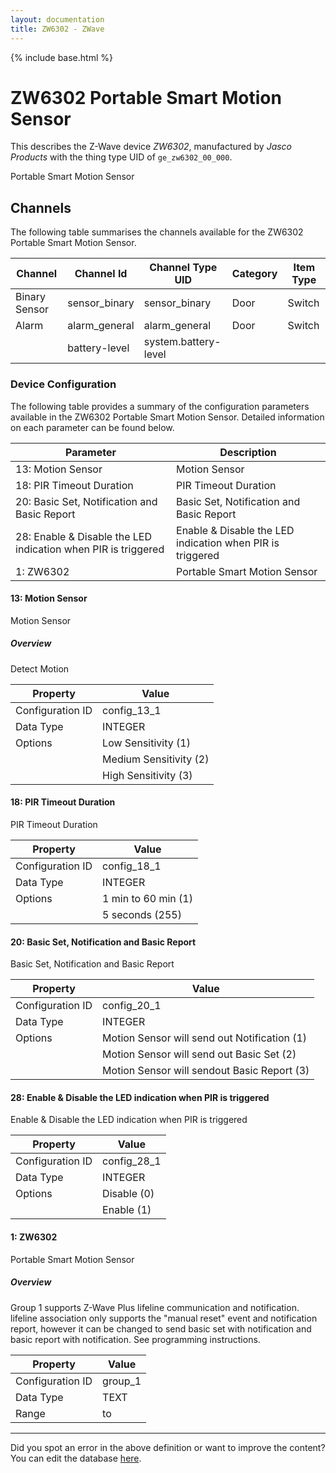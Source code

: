 ```yaml
---
layout: documentation
title: ZW6302 - ZWave
---
```


{% include base.html %}

# ZW6302 Portable Smart Motion Sensor

This describes the Z-Wave device *ZW6302*, manufactured by *Jasco Products* with the thing type UID of ```ge_zw6302_00_000```. 

Portable Smart Motion Sensor


## Channels
The following table summarises the channels available for the ZW6302 Portable Smart Motion Sensor.

| Channel | Channel Id | Channel Type UID | Category | Item Type |
|---------|------------|------------------|----------|-----------|
| Binary Sensor | sensor_binary | sensor_binary | Door | Switch |
| Alarm | alarm_general | alarm_general | Door | Switch |
|  | battery-level | system.battery-level |  |  |


### Device Configuration
The following table provides a summary of the configuration parameters available in the ZW6302 Portable Smart Motion Sensor.
Detailed information on each parameter can be found below.

| Parameter   | Description |
|-------------|-------------|
| 13: Motion Sensor | Motion Sensor |
| 18: PIR Timeout Duration | PIR Timeout Duration |
| 20: Basic Set, Notification and Basic Report | Basic Set, Notification and Basic Report |
| 28: Enable &amp; Disable the LED indication when PIR is triggered | Enable & Disable the LED indication when PIR is triggered |
| 1: ZW6302 | Portable Smart Motion Sensor |


#### 13: Motion Sensor

Motion Sensor  


##### Overview 

Detect Motion


| Property         | Value    |
|------------------|----------|
| Configuration ID | config_13_1 |
| Data Type        | INTEGER || Default Value | 3 |
| Options | Low Sensitivity (1) |
|  | Medium Sensitivity (2) |
|  | High Sensitivity (3) |


#### 18: PIR Timeout Duration

PIR Timeout Duration


| Property         | Value    |
|------------------|----------|
| Configuration ID | config_18_1 |
| Data Type        | INTEGER || Default Value | 60 |
| Options | 1 min to 60 min (1) |
|  | 5 seconds (255) |


#### 20: Basic Set, Notification and Basic Report

Basic Set, Notification and Basic Report


| Property         | Value    |
|------------------|----------|
| Configuration ID | config_20_1 |
| Data Type        | INTEGER || Default Value | 1 |
| Options | Motion Sensor will send out Notification (1) |
|  | Motion Sensor will send out Basic Set (2) |
|  | Motion Sensor will sendout Basic Report (3) |


#### 28: Enable &amp; Disable the LED indication when PIR is triggered

Enable & Disable the LED indication when PIR is triggered


| Property         | Value    |
|------------------|----------|
| Configuration ID | config_28_1 |
| Data Type        | INTEGER || Default Value | 1 |
| Options | Disable (0) |
|  | Enable (1) |


#### 1: ZW6302

Portable Smart Motion Sensor  


##### Overview 

Group 1 supports Z-Wave Plus lifeline communication and notification. lifeline association only supports the "manual reset" event and notification report, however it can be changed to send basic set with notification and basic report with notification. See programming instructions.


| Property         | Value    |
|------------------|----------|
| Configuration ID | group_1 |
| Data Type        | TEXT |
| Range |  to  |


---

Did you spot an error in the above definition or want to improve the content?
You can edit the database [here](http://www.cd-jackson.com/index.php/zwave/zwave-device-database/zwave-device-list/devicesummary/447).
